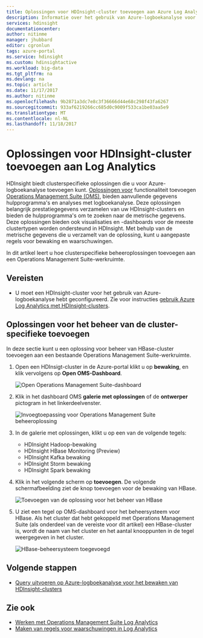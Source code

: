 ```yaml
---
title: Oplossingen voor HDInsight-cluster toevoegen aan Azure Log Analytics | Microsoft Docs
description: Informatie over het gebruik van Azure-logboekanalyse voor het maken van aangepaste weergaven voor HDInsight-clusters.
services: hdinsight
documentationcenter: 
author: nitinme
manager: jhubbard
editor: cgronlun
tags: azure-portal
ms.service: hdinsight
ms.custom: hdinsightactive
ms.workload: big-data
ms.tgt_pltfrm: na
ms.devlang: na
ms.topic: article
ms.date: 11/17/2017
ms.author: nitinme
ms.openlocfilehash: 9b2871a3dc7e8c3f36666d44e68c298f43fa6267
ms.sourcegitcommit: 933af6219266cc685d0c9009f533ca1be03aa5e9
ms.translationtype: MT
ms.contentlocale: nl-NL
ms.lasthandoff: 11/18/2017
---
```

# <a name="add-hdinsight-cluster-management-solutions-to-log-analytics"></a>Oplossingen voor HDInsight-cluster toevoegen aan Log Analytics

HDInsight biedt clusterspecifieke oplossingen die u voor Azure-logboekanalyse toevoegen kunt. [Oplossingen voor](../log-analytics/log-analytics-add-solutions.md) functionaliteit toevoegen [Operations Management Suite (OMS)](../operations-management-suite/operations-management-suite-overview.md), bieden aanvullende gegevens hulpprogramma's en analyses met logboekanalyse. Deze oplossingen belangrijk prestatiegegevens verzamelen van uw HDInsight-clusters en bieden de hulpprogramma's om te zoeken naar de metrische gegevens. Deze oplossingen bieden ook visualisaties en -dashboards voor de meeste clustertypen worden ondersteund in HDInsight. Met behulp van de metrische gegevens die u verzamelt van de oplossing, kunt u aangepaste regels voor bewaking en waarschuwingen. 

In dit artikel leert u hoe clusterspecifieke beheeroplossingen toevoegen aan een Operations Management Suite-werkruimte.

## <a name="prerequisites"></a>Vereisten

* U moet een HDInsight-cluster voor het gebruik van Azure-logboekanalyse hebt geconfigureerd. Zie voor instructies [gebruik Azure Log Analytics met HDInsight-clusters](hdinsight-hadoop-oms-log-analytics-tutorial.md).

## <a name="add-cluster-specific-management-solutions"></a>Oplossingen voor het beheer van de cluster-specifieke toevoegen

In deze sectie kunt u een oplossing voor beheer van HBase-cluster toevoegen aan een bestaande Operations Management Suite-werkruimte.

1. Open een HDInsigt-cluster in de Azure-portal klikt u op **bewaking**, en klik vervolgens op **Open OMS-Dashboard**.

    ![Open Operations Management Suite-dashboard](./media/hdinsight-hadoop-oms-log-analytics-management-solutions/hdinsight-log-analytics-open-oms-dashboard.png "Open OMS-dashboard")

1. Klik in het dashboard OMS **galerie met oplossingen** of de **ontwerper** pictogram in het linkerdeelvenster.

    ![Invoegtoepassing voor Operations Management Suite beheeroplossing](./media/hdinsight-hadoop-oms-log-analytics-management-solutions/hdinsight-add-management-solution-oms-portal.png "beheeroplossing invoegtoepassing voor Operations Management Suite")

2. In de galerie met oplossingen, klikt u op een van de volgende tegels:

    - HDInsight Hadoop-bewaking
    - HDInsight HBase Monitoring (Preview)
    - HDInsight Kafka bewaking
    - HDInsight Storm bewaking
    - HDInsight Spark bewaking

3. Klik in het volgende scherm op **toevoegen**.  De volgende schermafbeelding ziet de knop toevoegen voor de bewaking van HBase.

     ![Toevoegen van de oplossing voor het beheer van HBase](./media/hdinsight-hadoop-oms-log-analytics-management-solutions/add-hbase-management-solution.png "oplossing voor het beheer van HBase toevoegen")

4. U ziet een tegel op OMS-dashboard voor het beheersysteem voor HBase. Als het cluster dat hebt gekoppeld met Operations Management Suite (als onderdeel van de vereiste voor dit artikel) een HBase-cluster is, wordt de naam van het cluster en het aantal knooppunten in de tegel weergegeven in het cluster.

    ![HBase-beheersysteem toegevoegd](./media/hdinsight-hadoop-oms-log-analytics-management-solutions/added-hbase-management-solution.png "HBase-beheersysteem toegevoegd")

## <a name="next-steps"></a>Volgende stappen

* [Query uitvoeren op Azure-logboekanalyse voor het bewaken van HDInsight-clusters](hdinsight-hadoop-oms-log-analytics-use-queries.md)

## <a name="see-also"></a>Zie ook

* [Werken met Operations Management Suite Log Analytics](https://blogs.msdn.microsoft.com/wei_out_there_with_system_center/2016/07/03/oms-log-analytics-create-tiles-drill-ins-and-dashboards-with-the-view-designer/)
* [Maken van regels voor waarschuwingen in Log Analytics](../log-analytics/log-analytics-alerts-creating.md)
